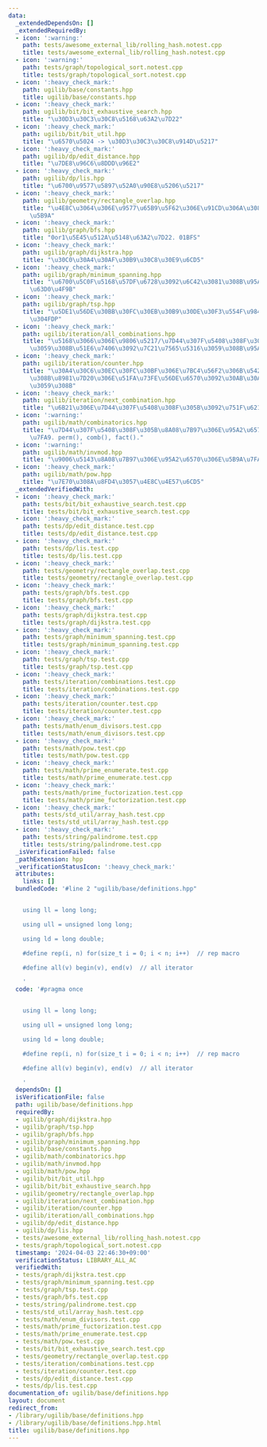 ```yaml
---
data:
  _extendedDependsOn: []
  _extendedRequiredBy:
  - icon: ':warning:'
    path: tests/awesome_external_lib/rolling_hash.notest.cpp
    title: tests/awesome_external_lib/rolling_hash.notest.cpp
  - icon: ':warning:'
    path: tests/graph/topological_sort.notest.cpp
    title: tests/graph/topological_sort.notest.cpp
  - icon: ':heavy_check_mark:'
    path: ugilib/base/constants.hpp
    title: ugilib/base/constants.hpp
  - icon: ':heavy_check_mark:'
    path: ugilib/bit/bit_exhaustive_search.hpp
    title: "\u30D3\u30C3\u30C8\u5168\u63A2\u7D22"
  - icon: ':heavy_check_mark:'
    path: ugilib/bit/bit_util.hpp
    title: "\u6570\u5024 -> \u30D3\u30C3\u30C8\u914D\u5217"
  - icon: ':heavy_check_mark:'
    path: ugilib/dp/edit_distance.hpp
    title: "\u7DE8\u96C6\u8DDD\u96E2"
  - icon: ':heavy_check_mark:'
    path: ugilib/dp/lis.hpp
    title: "\u6700\u9577\u5897\u52A0\u90E8\u5206\u5217"
  - icon: ':heavy_check_mark:'
    path: ugilib/geometry/rectangle_overlap.hpp
    title: "\u4E8C\u3064\u306E\u9577\u65B9\u5F62\u306E\u91CD\u306A\u308A\u3092\u5224\
      \u5B9A"
  - icon: ':heavy_check_mark:'
    path: ugilib/graph/bfs.hpp
    title: "0or1\u5E45\u512A\u5148\u63A2\u7D22. 01BFS"
  - icon: ':heavy_check_mark:'
    path: ugilib/graph/dijkstra.hpp
    title: "\u30C0\u30A4\u30AF\u30B9\u30C8\u30E9\u6CD5"
  - icon: ':heavy_check_mark:'
    path: ugilib/graph/minimum_spanning.hpp
    title: "\u6700\u5C0F\u5168\u57DF\u6728\u3092\u6C42\u3081\u308B\u95A2\u6570\u3092\
      \u63D0\u4F9B"
  - icon: ':heavy_check_mark:'
    path: ugilib/graph/tsp.hpp
    title: "\u5DE1\u56DE\u30BB\u30FC\u30EB\u30B9\u30DE\u30F3\u554F\u984C\u3092\u89E3\
      \u304FDP"
  - icon: ':heavy_check_mark:'
    path: ugilib/iteration/all_combinations.hpp
    title: "\u5168\u3066\u306E\u9806\u5217/\u7D44\u307F\u5408\u308F\u305B\u306B\u5BFE\
      \u3059\u308B\u51E6\u7406\u3092\u7C21\u7565\u5316\u3059\u308B\u95A2\u6570"
  - icon: ':heavy_check_mark:'
    path: ugilib/iteration/counter.hpp
    title: "\u30A4\u30C6\u30EC\u30FC\u30BF\u306E\u7BC4\u56F2\u306B\u542B\u307E\u308C\
      \u308B\u8981\u7D20\u306E\u51FA\u73FE\u56DE\u6570\u3092\u30AB\u30A6\u30F3\u30C8\
      \u3059\u308B"
  - icon: ':heavy_check_mark:'
    path: ugilib/iteration/next_combination.hpp
    title: "\u6B21\u306E\u7D44\u307F\u5408\u308F\u305B\u3092\u751F\u6210\u3059\u308B"
  - icon: ':warning:'
    path: ugilib/math/combinatorics.hpp
    title: "\u7D44\u307F\u5408\u308F\u305B\u8A08\u7B97\u306E\u95A2\u6570\u306E\u5B9A\
      \u7FA9. perm(), comb(), fact()."
  - icon: ':warning:'
    path: ugilib/math/invmod.hpp
    title: "\u9006\u5143\u8A08\u7B97\u306E\u95A2\u6570\u306E\u5B9A\u7FA9. invmod()."
  - icon: ':heavy_check_mark:'
    path: ugilib/math/pow.hpp
    title: "\u7E70\u308A\u8FD4\u3057\u4E8C\u4E57\u6CD5"
  _extendedVerifiedWith:
  - icon: ':heavy_check_mark:'
    path: tests/bit/bit_exhaustive_search.test.cpp
    title: tests/bit/bit_exhaustive_search.test.cpp
  - icon: ':heavy_check_mark:'
    path: tests/dp/edit_distance.test.cpp
    title: tests/dp/edit_distance.test.cpp
  - icon: ':heavy_check_mark:'
    path: tests/dp/lis.test.cpp
    title: tests/dp/lis.test.cpp
  - icon: ':heavy_check_mark:'
    path: tests/geometry/rectangle_overlap.test.cpp
    title: tests/geometry/rectangle_overlap.test.cpp
  - icon: ':heavy_check_mark:'
    path: tests/graph/bfs.test.cpp
    title: tests/graph/bfs.test.cpp
  - icon: ':heavy_check_mark:'
    path: tests/graph/dijkstra.test.cpp
    title: tests/graph/dijkstra.test.cpp
  - icon: ':heavy_check_mark:'
    path: tests/graph/minimum_spanning.test.cpp
    title: tests/graph/minimum_spanning.test.cpp
  - icon: ':heavy_check_mark:'
    path: tests/graph/tsp.test.cpp
    title: tests/graph/tsp.test.cpp
  - icon: ':heavy_check_mark:'
    path: tests/iteration/combinations.test.cpp
    title: tests/iteration/combinations.test.cpp
  - icon: ':heavy_check_mark:'
    path: tests/iteration/counter.test.cpp
    title: tests/iteration/counter.test.cpp
  - icon: ':heavy_check_mark:'
    path: tests/math/enum_divisors.test.cpp
    title: tests/math/enum_divisors.test.cpp
  - icon: ':heavy_check_mark:'
    path: tests/math/pow.test.cpp
    title: tests/math/pow.test.cpp
  - icon: ':heavy_check_mark:'
    path: tests/math/prime_enumerate.test.cpp
    title: tests/math/prime_enumerate.test.cpp
  - icon: ':heavy_check_mark:'
    path: tests/math/prime_fuctorization.test.cpp
    title: tests/math/prime_fuctorization.test.cpp
  - icon: ':heavy_check_mark:'
    path: tests/std_util/array_hash.test.cpp
    title: tests/std_util/array_hash.test.cpp
  - icon: ':heavy_check_mark:'
    path: tests/string/palindrome.test.cpp
    title: tests/string/palindrome.test.cpp
  _isVerificationFailed: false
  _pathExtension: hpp
  _verificationStatusIcon: ':heavy_check_mark:'
  attributes:
    links: []
  bundledCode: '#line 2 "ugilib/base/definitions.hpp"


    using ll = long long;

    using ull = unsigned long long;

    using ld = long double;

    #define rep(i, n) for(size_t i = 0; i < n; i++)  // rep macro

    #define all(v) begin(v), end(v)  // all iterator

    '
  code: '#pragma once


    using ll = long long;

    using ull = unsigned long long;

    using ld = long double;

    #define rep(i, n) for(size_t i = 0; i < n; i++)  // rep macro

    #define all(v) begin(v), end(v)  // all iterator

    '
  dependsOn: []
  isVerificationFile: false
  path: ugilib/base/definitions.hpp
  requiredBy:
  - ugilib/graph/dijkstra.hpp
  - ugilib/graph/tsp.hpp
  - ugilib/graph/bfs.hpp
  - ugilib/graph/minimum_spanning.hpp
  - ugilib/base/constants.hpp
  - ugilib/math/combinatorics.hpp
  - ugilib/math/invmod.hpp
  - ugilib/math/pow.hpp
  - ugilib/bit/bit_util.hpp
  - ugilib/bit/bit_exhaustive_search.hpp
  - ugilib/geometry/rectangle_overlap.hpp
  - ugilib/iteration/next_combination.hpp
  - ugilib/iteration/counter.hpp
  - ugilib/iteration/all_combinations.hpp
  - ugilib/dp/edit_distance.hpp
  - ugilib/dp/lis.hpp
  - tests/awesome_external_lib/rolling_hash.notest.cpp
  - tests/graph/topological_sort.notest.cpp
  timestamp: '2024-04-03 22:46:30+09:00'
  verificationStatus: LIBRARY_ALL_AC
  verifiedWith:
  - tests/graph/dijkstra.test.cpp
  - tests/graph/minimum_spanning.test.cpp
  - tests/graph/tsp.test.cpp
  - tests/graph/bfs.test.cpp
  - tests/string/palindrome.test.cpp
  - tests/std_util/array_hash.test.cpp
  - tests/math/enum_divisors.test.cpp
  - tests/math/prime_fuctorization.test.cpp
  - tests/math/prime_enumerate.test.cpp
  - tests/math/pow.test.cpp
  - tests/bit/bit_exhaustive_search.test.cpp
  - tests/geometry/rectangle_overlap.test.cpp
  - tests/iteration/combinations.test.cpp
  - tests/iteration/counter.test.cpp
  - tests/dp/edit_distance.test.cpp
  - tests/dp/lis.test.cpp
documentation_of: ugilib/base/definitions.hpp
layout: document
redirect_from:
- /library/ugilib/base/definitions.hpp
- /library/ugilib/base/definitions.hpp.html
title: ugilib/base/definitions.hpp
---
```

